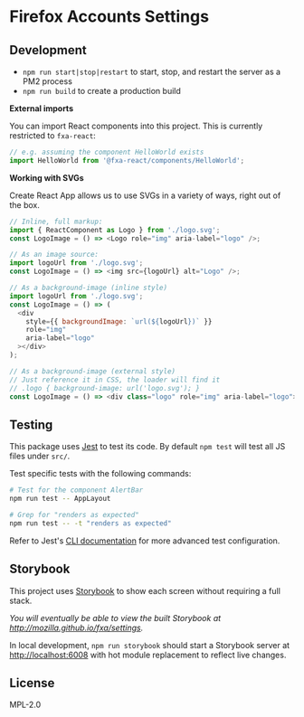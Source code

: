 # Firefox Accounts Settings

## Development

- `npm run start|stop|restart` to start, stop, and restart the server as a PM2 process
- `npm run build` to create a production build

**External imports**

You can import React components into this project. This is currently restricted to `fxa-react`:

```javascript
// e.g. assuming the component HelloWorld exists
import HelloWorld from '@fxa-react/components/HelloWorld';
```

**Working with SVGs**

Create React App allows us to use SVGs in a variety of ways, right out of the box.

```javascript
// Inline, full markup:
import { ReactComponent as Logo } from './logo.svg';
const LogoImage = () => <Logo role="img" aria-label="logo" />;

// As an image source:
import logoUrl from './logo.svg';
const LogoImage = () => <img src={logoUrl} alt="Logo" />;

// As a background-image (inline style)
import logoUrl from './logo.svg';
const LogoImage = () => (
  <div
    style={{ backgroundImage: `url(${logoUrl})` }}
    role="img"
    aria-label="logo"
  ></div>
);

// As a background-image (external style)
// Just reference it in CSS, the loader will find it
// .logo { background-image: url('logo.svg'); }
const LogoImage = () => <div class="logo" role="img" aria-label="logo"></div>;
```

## Testing

This package uses [Jest](https://jestjs.io/) to test its code. By default `npm test` will test all JS files under `src/`.

Test specific tests with the following commands:

```bash
# Test for the component AlertBar
npm run test -- AppLayout

# Grep for "renders as expected"
npm run test -- -t "renders as expected"
```

Refer to Jest's [CLI documentation](https://jestjs.io/docs/en/cli) for more advanced test configuration.

## Storybook

This project uses [Storybook](https://storybook.js.org/) to show each screen without requiring a full stack.

_You will eventually be able to view the built Storybook at <http://mozilla.github.io/fxa/settings>._

In local development, `npm run storybook` should start a Storybook server at <http://localhost:6008> with hot module replacement to reflect live changes.

## License

MPL-2.0
